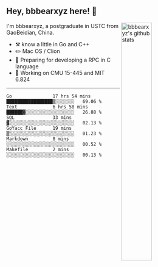 ## Hey, bbbearxyz here! :wave:

<img align="right" alt="bbbearxyz's github stats" width="40%" src="https://github-readme-stats.vercel.app/api?username=bbbearxyz&show_icons=true">

I'm bbbearxyz, a postgraduate in USTC from GaoBeidian, China.

-   :hammer_and_pick:    know a little in Go and C++
-   :pencil2: Mac OS / Clion
-   :seedling: Preparing for developing a RPC in C language 
-   :thinking: Working on CMU 15-445 and MIT 6.824
---
<!--START_SECTION:waka-->

```text
Go               17 hrs 54 mins  █████████████████▒░░░░░░░   69.06 %
Text             6 hrs 58 mins   ██████▓░░░░░░░░░░░░░░░░░░   26.88 %
SQL              33 mins         ▓░░░░░░░░░░░░░░░░░░░░░░░░   02.13 %
GoYacc File      19 mins         ▒░░░░░░░░░░░░░░░░░░░░░░░░   01.23 %
Markdown         8 mins          ░░░░░░░░░░░░░░░░░░░░░░░░░   00.52 %
Makefile         2 mins          ░░░░░░░░░░░░░░░░░░░░░░░░░   00.13 %
```

<!--END_SECTION:waka-->
